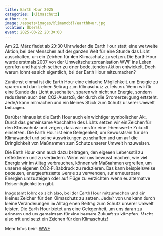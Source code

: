 ```yaml
---
title: Earth Hour 2025
categories: [Klimaschutz]
author: co
image: /assets/images/klimamobil/earthhour.jpg
location: Überall
event: 2025-03-22 20:30:00
---
```


Am 22. März findet ab 20:30 Uhr wieder die Earth Hour statt, eine weltweite Aktion, bei der Menschen auf der ganzen Welt für eine Stunde das Licht ausschalten, um ein Zeichen für den Klimaschutz zu setzen. Die Earth Hour wurde erstmals 2007 von der Umweltschutzorganisation WWF ins Leben gerufen und hat sich seither zu einer bedeutenden Aktion entwickelt. Doch warum lohnt es sich eigentlich, bei der Earth Hour mitzumachen?

Zunächst einmal ist die Earth Hour eine einfache Möglichkeit, um Energie zu sparen und damit einen Beitrag zum Klimaschutz zu leisten. Wenn wir für eine Stunde das Licht ausschalten, sparen wir nicht nur Energie, sondern reduzieren auch den CO2-Ausstoß, der durch die Stromerzeugung entsteht. Jede/r kann mitmachen und ein kleines Stück zum Schutz unserer Umwelt beitragen.

Darüber hinaus ist die Earth Hour auch ein wichtiger symbolischer Akt. Durch das gemeinsame Abschalten des Lichts setzen wir ein Zeichen für den Klimaschutz und zeigen, dass wir uns für eine lebenswerte Zukunft einsetzen. Die Earth Hour ist eine Gelegenheit, um Bewusstsein für den Klimawandel und seine Auswirkungen zu schaffen und um auf die Dringlichkeit von Maßnahmen zum Schutz unserer Umwelt hinzuweisen.

Die Earth Hour kann auch dazu beitragen, den eigenen Lebensstil zu reflektieren und zu verändern. Wenn wir uns bewusst machen, wie viel Energie wir im Alltag verbrauchen, können wir Maßnahmen ergreifen, um unseren eigenen CO2-Fußabdruck zu reduzieren. Das kann beispielsweise bedeuten, energieeffiziente Geräte zu verwenden, auf erneuerbare Energien umzusteigen oder auf Flüge zu verzichten, wenn es alternative Reisemöglichkeiten gibt.

Insgesamt lohnt es sich also, bei der Earth Hour mitzumachen und ein kleines Zeichen für den Klimaschutz zu setzen. Jede/r von uns kann durch kleine Veränderungen im Alltag einen Beitrag zum Schutz unserer Umwelt leisten. Die Earth Hour bietet uns eine Gelegenheit, um uns daran zu erinnern und um gemeinsam für eine bessere Zukunft zu kämpfen. Macht also mit und setzt ein Zeichen für den Klimaschutz!

Mehr Infos beim [WWF](https://www.wwf.de/earth-hour)
